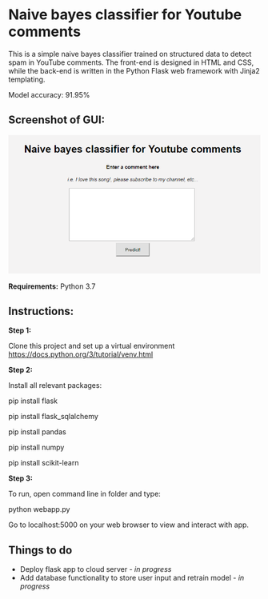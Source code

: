 # Naive bayes classifier for Youtube comments

This is a simple naive bayes classifier trained on structured data to detect spam in YouTube comments. The front-end is designed in HTML and CSS, while the back-end is written in the Python Flask web framework with Jinja2 templating.

Model accuracy: 91.95%

## Screenshot of GUI:

![ML web app GUI](https://raw.githubusercontent.com/amj18/mlwebapp/master/screenshots/mlwebapp_1.PNG)

**Requirements:**
Python 3.7

## Instructions:

**Step 1:**

Clone this project and set up a virtual environment
https://docs.python.org/3/tutorial/venv.html

**Step 2:**

Install all relevant packages:

pip install flask

pip install flask_sqlalchemy

pip install pandas

pip install numpy

pip install scikit-learn

**Step 3:**

To run, open command line in folder and type:

python webapp.py

Go to localhost:5000 on your web browser to view and interact with app.

## Things to do
* Deploy flask app to cloud server - *in progress*
* Add database functionality to store user input and retrain model - *in progress*
